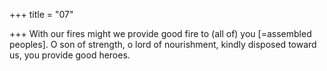 +++
title = "07"

+++
With our fires might we provide good fire to (all of) you [=assembled  peoples]. O son of strength, o lord of nourishment,
kindly disposed toward us, you provide good heroes.